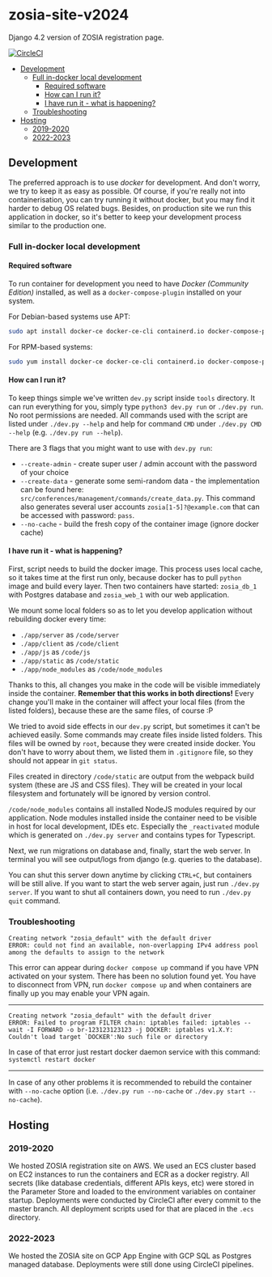 # zosia-site-v2024

Django 4.2 version of ZOSIA registration page.

[![CircleCI](https://circleci.com/gh/ksiuwr/zosia-site-v2024/tree/master.svg?style=svg)](https://circleci.com/gh/ksiuwr/zosia-site-v2024/tree/master)

- [Development](#development)
  - [Full in-docker local development](#full-in-docker-local-development)
    - [Required software](#required-software)
    - [How can I run it?](#how-can-i-run-it)
    - [I have run it - what is happening?](#i-have-run-it---what-is-happening)
  - [Troubleshooting](#troubleshooting)
- [Hosting](#hosting)
  - [2019-2020](#2019-2020)
  - [2022-2023](#2022-2023)

## Development

The preferred approach is to use _docker_ for development. And don't worry, we try to keep it as
easy as possible. Of course, if you're really not into containerisation, you can try running it
without docker, but you may find it harder to debug OS related bugs. Besides, on production site
we run this application in docker, so it's better to keep your development process similar to the
production one.

### Full in-docker local development

#### Required software

To run container for development you need to have _Docker (Community Edition)_ installed, as well as
a `docker-compose-plugin` installed on your system.

For Debian-based systems use APT:

```bash
sudo apt install docker-ce docker-ce-cli containerd.io docker-compose-plugin
```

For RPM-based systems:

```bash
sudo yum install docker-ce docker-ce-cli containerd.io docker-compose-plugin
```

#### How can I run it?

To keep things simple we've written `dev.py` script inside `tools` directory. It can run everything
for you, simply type `python3 dev.py run` or `./dev.py run`. No root permissions are needed.
All commands used with the script are listed under `./dev.py --help` and help for command `CMD`
under `./dev.py CMD --help` (e.g. `./dev.py run --help`).

There are 3 flags that you might want to use with `dev.py run`:

- `--create-admin` - create super user / admin account with the password of your choice
- `--create-data` - generate some semi-random data - the implementation can be found
  here: `src/conferences/management/commands/create_data.py`. This command also generates
  several user accounts `zosia[1-5]?@example.com` that can be accessed with password: `pass`.
- `--no-cache` - build the fresh copy of the container image (ignore docker cache)

#### I have run it - what is happening?

First, script needs to build the docker image. This process uses local cache, so it takes time
at the first run only, because docker has to pull `python` image and build every layer.
Then two containers have started: `zosia_db_1` with Postgres database and `zosia_web_1` with our
web application.

We mount some local folders so as to let you develop application without rebuilding docker every
time:

- `./app/server` as `/code/server`
- `./app/client` as `/code/client`
- `./app/js` as `/code/js`
- `./app/static` as `/code/static`
- `./app/node_modules` as `/code/node_modules`

Thanks to this, all changes you make in the code will be visible immediately inside the container.
**Remember that this works in both directions!** Every change you'll make in the container
will affect your local files (from the listed folders), because these are the same files, of
course :P

We tried to avoid side effects in our `dev.py` script, but sometimes it can't be achieved easily.
Some commands may create files inside listed folders. This files will be owned by `root`,
because they were created inside docker. You don't have to worry about them, we listed them in
`.gitignore` file, so they should not appear in `git status`.

Files created in directory `/code/static` are output from the webpack build system (these are JS
and CSS files). They will be created in your local filesystem and fortunately will be ignored by
version control.

`/code/node_modules` contains all installed NodeJS modules required by our application. Node modules installed inside the container need to be visible in host for local development, IDEs etc. Especially the `_reactivated` module which is generated on `./dev.py server` and contains types for Typescript.

Next, we run migrations on database and, finally, start the web server. In terminal you will
see output/logs from django (e.g. queries to the database).

You can shut this server down anytime by clicking `CTRL+C`, but containers will be still alive.
If you want to start the web server again, just run `./dev.py server`.
If you want to shut all containers down, you need to run `./dev.py quit` command.

### Troubleshooting

```text
Creating network "zosia_default" with the default driver
ERROR: could not find an available, non-overlapping IPv4 address pool among the defaults to assign to the network
```

This error can appear during `docker compose up` command if you have VPN activated on your system.
There has been no solution found yet. You have to disconnect from VPN, run `docker compose up` and
when containers are finally up you may enable your VPN again.

---

```text
Creating network "zosia_default" with the default driver
ERROR: Failed to program FILTER chain: iptables failed: iptables --wait -I FORWARD -o br-123123123123 -j DOCKER: iptables v1.X.Y: Couldn't load target `DOCKER':No such file or directory
```

In case of that error just restart docker daemon service with this command:
`systemctl restart docker`

---

In case of any other problems it is recommended to rebuild the container with `--no-cache` option
(i.e. `./dev.py run --no-cache` or `./dev.py start --no-cache`).

## Hosting

### 2019-2020

We hosted ZOSIA registration site on AWS. We used an ECS cluster based on EC2 instances
to run the containers and ECR as a docker registry. All secrets (like database credentials,
different APIs keys, etc) were stored in the Parameter Store and loaded to the environment variables
on container startup. Deployments were conducted by CircleCI after every commit to the master
branch.
All deployment scripts used for that are placed in the `.ecs` directory.

### 2022-2023

We hosted the ZOSIA site on GCP App Engine with GCP SQL as Postgres managed database. Deployments
were still done using CircleCI pipelines.
